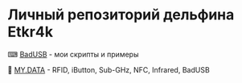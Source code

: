 # Личный репозиторий дельфина Etkr4k
⌨ [BadUSB](https://github.com/etkr4k/flipper-badusb) - мои скрипты и примеры

🔑 [MY.DATA](https://github.com/etkr4k/flipper-data) - RFID, iButton, Sub-GHz, NFC, Infrared, BadUSB
